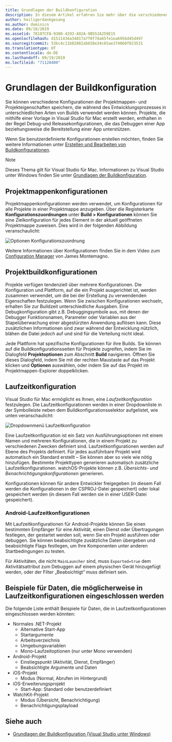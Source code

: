 ```yaml
---
title: Grundlagen der Buildkonfiguration
description: In diesem Artikel erfahren Sie mehr über die verschiedenen Buildkonfigurationen in Visual Studio für Mac.
author: heiligerdankgesang
ms.author: dominicn
ms.date: 09/18/2019
ms.assetid: 78107CFA-9308-4293-A92A-9B552A259E15
ms.openlocfilehash: d1511434a34017a7f0f7da65fe1ea6956d45d497
ms.sourcegitcommit: 53bc4c11b82882ab658e34c65ae374060f823531
ms.translationtype: HT
ms.contentlocale: de-DE
ms.lasthandoff: 09/19/2019
ms.locfileid: "71128400"
---
```

# <a name="understanding-build-configurations"></a>Grundlagen der Buildkonfiguration

Sie können verschiedene Konfigurationen der Projektmappen- und Projekteigenschaften speichern, die während des Entwicklungsprozesses in unterschiedlichen Arten von Builds verwendet werden können. Projekte, die mithilfe einer Vorlage in Visual Studio für Mac erstellt werden, enthalten in der Regel Debug-und Releasekonfigurationen, die das Debuggen einer App beziehungsweise die Bereitstellung einer App unterstützen. 

Wenn Sie benutzerdefinierte Konfigurationen erstellen möchten, finden Sie weitere Informationen unter [Erstellen und Bearbeiten von Buildkonfigurationen](/visualstudio/mac/create-and-edit-configurations).

>[!NOTE]
>Dieses Thema gilt für Visual Studio für Mac. Informationen zu Visual Studio unter Windows finden Sie unter [Grundlagen der Buildkonfiguration](/visualstudio/ide/understanding-build-configurations).

## <a name="solution-configurations"></a>Projektmappenkonfigurationen

Projektmappenkonfigurationen werden verwendet, um Konfigurationen für alle Projekte in einer Projektmappe anzugeben. Über die Registerkarte **Konfigurationszuordnungen** unter **Build > Konfigurationen** können Sie eine Zielkonfiguration für jedes Element in der aktuell geöffneten Projektmappe zuweisen. Dies wird in der folgenden Abbildung veranschaulicht:

![Optionen Konfigurationszuordnung](media/projects-and-solutions-image3.png)

Weitere Informationen über Konfigurationen finden Sie in dem Video zum [Configuration Manager](https://www.youtube.com/watch?v=tjSdkqYh5Vg) von James Montemagno.

## <a name="project-build-configurations"></a>Projektbuildkonfigurationen

Projekte verfügen tendenziell über mehrere Konfigurationen. Die Konfiguration und Plattform, auf die ein Projekt ausgerichtet ist, werden zusammen verwendet, um die bei der Erstellung zu verwendenden Eigenschaften festzulegen. Wenn Sie zwischen Konfigurationen wechseln, erhalten Sie zur Buildzeit unterschiedliche Ausgaben. Eine Debugkonfiguration gibt z.B. Debuggingsymbole aus, mit denen der Debugger Funktionsnamen, Parameter oder Variablen aus der Stapelüberwachung einer abgestürzten Anwendung auflösen kann. Diese zusätzlichen Informationen sind zwar während der Entwicklung nützlich, blähen die Datei jedoch auf und sind für die Verteilung nicht ideal.

Jede Plattform hat spezifische Konfigurationen für ihre Builds. Sie können auf die Buildkonfigurationsseiten für Projekte zugreifen, indem Sie im Dialogfeld **Projektoptionen** zum Abschnitt **Build** navigieren. Öffnen Sie dieses Dialogfeld, indem Sie mit der rechten Maustaste auf das Projekt klicken und **Optionen** auswählen, oder indem Sie auf das Projekt im Projektmappen-Explorer doppelklicken.

## <a name="run-configuration"></a>Laufzeitkonfiguration

Visual Studio für Mac ermöglicht es Ihnen, eine _Laufzeitkonfiguration_ festzulegen. Die Laufzeitkonfigurationen werden in einer Dropdownliste in der Symbolleiste neben dem Buildkonfigurationsselektor aufgelistet, wie unten veranschaulicht:

![Dropdownmenü Laufzeitkonfiguration](media/projects-and-solutions-image8.png)

Eine Laufzeitkonfiguration ist ein Satz von Ausführungsoptionen mit einem Namen und mehreren Konfigurationen, die in einem Projekt zu verschiedenen Zwecken definiert sind. Laufzeitkonfigurationen werden auf Ebene des Projekts definiert. Für jedes ausführbare Projekt wird automatisch ein Standard erstellt – Sie können aber so viele wie nötig hinzufügen. Bestimmte Projekttypen generieren automatisch zusätzliche Laufzeitkonfigurationen. watchOS-Projekte können z.B. _Übersichts- und Benachrichtigungskonfigurationen_ generieren.

Konfigurationen können für andere Entwickler freigegeben (in diesem Fall werden die Konfigurationen in der CSPROJ-Datei gespeichert) oder lokal gespeichert werden (in diesem Fall werden sie in einer USER-Datei gespeichert).

### <a name="android-run-configurations"></a>Android-Laufzeitkonfigurationen

Mit Laufzeitkonfigurationen für Android-Projekte können Sie einen bestimmten Empfänger für eine Aktivität, einen Dienst oder Übertragungen festlegen, der gestartet werden soll, wenn Sie ein Projekt ausführen oder debuggen. Sie können beabsichtigte zusätzliche Daten übergeben und beabsichtigte Flags festlegen, um Ihre Komponenten unter anderen Startbedingungen zu testen.

Für Aktivitäten, die nicht `MainLauncher` sind, muss `Exported=true` dem Aktivitätsattribut zum Debuggen auf einem physischen Gerät hinzugefügt werden, oder der Filter „Beabsichtigt“ muss definiert sein.

## <a name="examples-of-data-that-might-be-included-in-run-configurations"></a>Beispiele für Daten, die möglicherweise in Laufzeitkonfigurationen eingeschlossen werden

Die folgende Liste enthält Beispiele für Daten, die in Laufzeitkonfigurationen eingeschlossen werden könnten:

* Normales .NET-Projekt
  * Alternative Start-App
  * Startargumente
  * Arbeitsverzeichnis
  * Umgebungsvariablen
  * Mono-Laufzeitoptionen (nur unter Mono verwenden)
* Android-Projekt
  * Einstiegspunkt (Aktivität, Dienst, Empfänger)
  * Beabsichtigte Argumente und Daten
* iOS-Projekt
  * Modus (Normal, Abrufen im Hintergrund)
* iOS-Erweiterungsprojekt
  * Start-App: Standard oder benutzerdefiniert
* WatchKit-Projekt
  * Modus (Übersicht, Benachrichtigung)
  * Benachrichtigungsplayload

## <a name="see-also"></a>Siehe auch

- [Grundlagen der Buildkonfiguration (Visual Studio unter Windows)](/visualstudio/ide/understanding-build-configurations)
